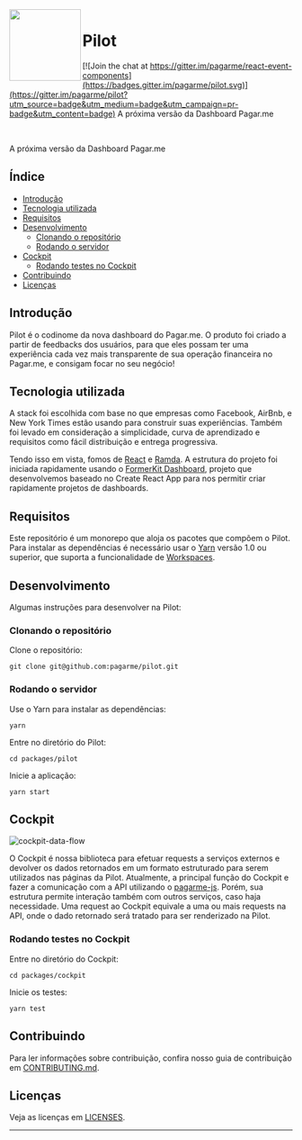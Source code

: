 <img src="https://avatars1.githubusercontent.com/u/3846050?v=4&s=200" width="127px" height="127px" align="left"/>

# Pilot

[![Join the chat at https://gitter.im/pagarme/react-event-components](https://badges.gitter.im/pagarme/pilot.svg)](https://gitter.im/pagarme/pilot?utm_source=badge&utm_medium=badge&utm_campaign=pr-badge&utm_content=badge)
A próxima versão da Dashboard Pagar.me

<br>

A próxima versão da Dashboard Pagar.me
<br>


## Índice

- [Introdução](#introdução)
- [Tecnologia utilizada](#tecnologia-utilizada)
- [Requisitos](#requisitos)
- [Desenvolvimento](#desenvolvimento)
	- [Clonando o repositório](#clonando-o-repositório)
	- [Rodando o servidor](#rodando-o-servidor)
- [Cockpit](#cockpit)
	- [Rodando testes no Cockpit](#rodando-testes-no-cockpit)
- [Contribuindo](#contribuindo)
- [Licenças](#licencas)

## Introdução 

Pilot é o codinome da nova dashboard do Pagar.me. O produto foi criado
a partir de feedbacks dos usuários, para que eles possam ter uma
experiência cada vez mais transparente de sua operação financeira no
Pagar.me, e consigam focar no seu negócio!

## Tecnologia utilizada

A stack foi escolhida com base no que empresas como Facebook, AirBnb,
e New York Times estão usando para construir suas experiências. Também foi
levado em consideração a simplicidade, curva de aprendizado e requisitos
como fácil distribuição e entrega progressiva.

Tendo isso em vista, fomos de [React](http://github.com/facebook/react) e [Ramda](https://github.com/ramda/ramda). 
A estrutura do projeto foi iniciada rapidamente usando o [FormerKit Dashboard](https://github.com/pagarme/react-scripts-former-kit-dashboard),
projeto que desenvolvemos baseado no Create React App para nos permitir
criar rapidamente projetos de dashboards.

## Requisitos

Este repositório é um monorepo que aloja os pacotes que compõem o Pilot.
Para instalar as dependências é necessário usar o
[Yarn](https://yarnpkg.com/en) versão 1.0 ou superior, que suporta a
funcionalidade de [Workspaces](https://yarnpkg.com/lang/en/docs/workspaces/).

## Desenvolvimento

Algumas instruções para desenvolver na Pilot:

### Clonando o repositório

Clone o repositório:

```
git clone git@github.com:pagarme/pilot.git
```

### Rodando o servidor

Use o Yarn para instalar as dependências:

```
yarn
```

Entre no diretório do Pilot:

```
cd packages/pilot
```

Inicie a aplicação:

```
yarn start
```

## Cockpit

![cockpit-data-flow](https://user-images.githubusercontent.com/20358128/42246516-48de3114-7ef3-11e8-8428-8b3462b7eb92.png)

O Cockpit é nossa biblioteca para efetuar requests a serviços externos e devolver os dados retornados em um formato estruturado para serem utilizados nas páginas da Pilot. Atualmente, a principal função do Cockpit e fazer a comunicação com a API utilizando o [pagarme-js](https://github.com/pagarme/pagarme-js). Porém, sua estrutura permite interação também com outros serviços, caso haja necessidade. Uma request ao Cockpit equivale a uma ou mais requests na API, onde o dado retornado será tratado para ser renderizado na Pilot.

### Rodando testes no Cockpit

Entre no diretório do Cockpit:
```
cd packages/cockpit
```

Inicie os testes:
```
yarn test
```

## Contribuindo

Para ler informações sobre contribuição, confira nosso guia de contribuição em [CONTRIBUTING.md](CONTRIBUTING.md).

## Licenças

Veja as licenças em [LICENSES](LICENSES.md).

---

[milestones]: https://github.com/pagarme/pilot/milestones
[dashboard-pagarme]: https://dashboard.pagar.me
[react-styleguide]: https://github.com/pagarme/react-style-guide
[git-styleguide]: https://github.com/pagarme/git-style-guide
[storybook]: https://github.com/storybooks/storybook
